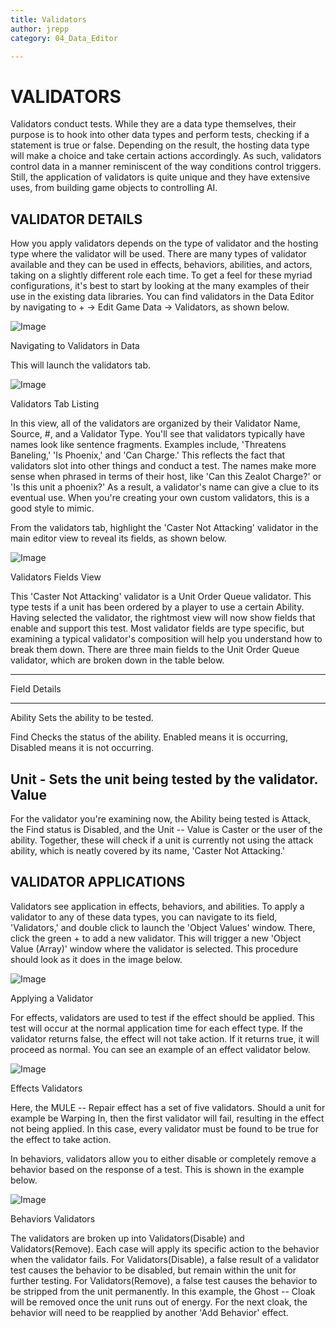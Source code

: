 ```yaml
---
title: Validators
author: jrepp
category: 04_Data_Editor

---
```

VALIDATORS
==========

Validators conduct tests. While they are a data type themselves, their
purpose is to hook into other data types and perform tests, checking if
a statement is true or false. Depending on the result, the hosting data
type will make a choice and take certain actions accordingly. As such,
validators control data in a manner reminiscent of the way conditions
control triggers. Still, the application of validators is quite unique
and they have extensive uses, from building game objects to controlling
AI.

VALIDATOR DETAILS
-----------------

How you apply validators depends on the type of validator and the
hosting type where the validator will be used. There are many types of
validator available and they can be used in effects, behaviors,
abilities, and actors, taking on a slightly different role each time. To
get a feel for these myriad configurations, it's best to start by
looking at the many examples of their use in the existing data
libraries. You can find validators in the Data Editor by navigating to +
-\> Edit Game Data -\> Validators, as shown below.

![Image](./071_Validators/image1.png)

Navigating to Validators in Data

This will launch the validators tab.

![Image](./071_Validators/image2.png)

Validators Tab Listing

In this view, all of the validators are organized by their Validator
Name, Source, \#, and a Validator Type. You'll see that validators
typically have names look like sentence fragments. Examples include,
'Threatens Baneling,' 'Is Phoenix,' and 'Can Charge.' This reflects the
fact that validators slot into other things and conduct a test. The
names make more sense when phrased in terms of their host, like 'Can
this Zealot Charge?' or 'Is this unit a phoenix?' As a result, a
validator's name can give a clue to its eventual use. When you're
creating your own custom validators, this is a good style to mimic.

From the validators tab, highlight the 'Caster Not Attacking' validator
in the main editor view to reveal its fields, as shown below.

![Image](./071_Validators/image3.png)

Validators Fields View

This 'Caster Not Attacking' validator is a Unit Order Queue validator.
This type tests if a unit has been ordered by a player to use a certain
Ability. Having selected the validator, the rightmost view will now show
fields that enable and support this test. Most validator fields are type
specific, but examining a typical validator's composition will help you
understand how to break them down. There are three main fields to the
Unit Order Queue validator, which are broken down in the table below.

  -----------------------------------------------------------------------
  Field     Details
  --------- -------------------------------------------------------------
  Ability   Sets the ability to be tested.

  Find      Checks the status of the ability. Enabled means it is
            occurring, Disabled means it is not occurring.

  Unit -    Sets the unit being tested by the validator.
  Value     
  -----------------------------------------------------------------------

For the validator you're examining now, the Ability being tested is
Attack, the Find status is Disabled, and the Unit -- Value is Caster or
the user of the ability. Together, these will check if a unit is
currently not using the attack ability, which is neatly covered by its
name, 'Caster Not Attacking.'

VALIDATOR APPLICATIONS
----------------------

Validators see application in effects, behaviors, and abilities. To
apply a validator to any of these data types, you can navigate to its
field, 'Validators,' and double click to launch the 'Object Values'
window. There, click the green + to add a new validator. This will
trigger a new 'Object Value (Array)' window where the validator is
selected. This procedure should look as it does in the image below.

![Image](./071_Validators/image4.png)

Applying a Validator

For effects, validators are used to test if the effect should be
applied. This test will occur at the normal application time for each
effect type. If the validator returns false, the effect will not take
action. If it returns true, it will proceed as normal. You can see an
example of an effect validator below.

![Image](./071_Validators/image5.png)

Effects Validators

Here, the MULE -- Repair effect has a set of five validators. Should a
unit for example be Warping In, then the first validator will fail,
resulting in the effect not being applied. In this case, every validator
must be found to be true for the effect to take action.

In behaviors, validators allow you to either disable or completely
remove a behavior based on the response of a test. This is shown in the
example below.

![Image](./071_Validators/image6.png)

Behaviors Validators

The validators are broken up into Validators(Disable) and
Validators(Remove). Each case will apply its specific action to the
behavior when the validator fails. For Validators(Disable), a false
result of a validator test causes the behavior to be disabled, but
remain within the unit for further testing. For Validators(Remove), a
false test causes the behavior to be stripped from the unit permanently.
In this example, the Ghost -- Cloak will be removed once the unit runs
out of energy. For the next cloak, the behavior will need to be
reapplied by another 'Add Behavior' effect.
